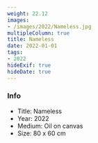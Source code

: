 ```yaml
---
weight: 22.12
images:
- /images/2022/Nameless.jpg
multipleColumn: true
title: Nameless
date: 2022-01-01
tags:
- 2022
hideExif: true
hideDate: true
---
```


### Info

- Title: Nameless
- Year: 2022
- Medium: Oil on canvas
- Size: 80 x 60 cm
